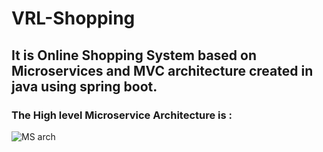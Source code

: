 # VRL-Shopping
## It is Online Shopping System based on Microservices and MVC architecture created in java using spring boot.
### The High level Microservice Architecture is :
![MS arch](https://user-images.githubusercontent.com/54889234/217929638-b3fda0bc-1542-4583-a1ce-c58d295b6884.png)
